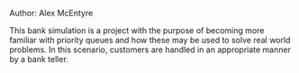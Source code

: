 Author: Alex McEntyre

This bank simulation is a project with the purpose of becoming more familiar
with priority queues and how these may be used to solve real world problems.
In this scenario, customers are handled in an appropriate manner by a bank
teller. 